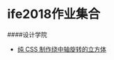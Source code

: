 # ife2018作业集合
####设计学院
* [纯 CSS 制作绕中轴旋转的立方体](https://jingrushen.github.io/ife2018/%E8%AE%BE%E8%AE%A1%E5%AD%A6%E9%99%A2task5/index.html)
